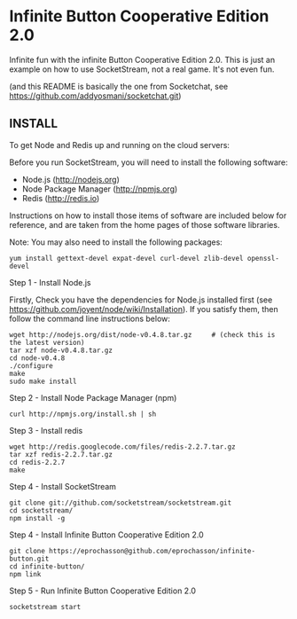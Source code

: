 Infinite Button Cooperative Edition 2.0
===

Infinite fun with the infinite Button Cooperative Edition 2.0.
This is just an example on how to use SocketStream, not a real game. It's not even fun.

(and this README is basically the one from Socketchat, see https://github.com/addyosmani/socketchat.git)

INSTALL
-------

To get Node and Redis up and running on the cloud servers:

Before you run SocketStream, you will need to install the following software:

  - Node.js (http://nodejs.org)
  - Node Package Manager (http://npmjs.org)
  - Redis (http://redis.io)

Instructions on how to install those items of software are included below for reference, and are taken from the home pages of those software libraries.

Note: You may also need to install the following packages:

    yum install gettext-devel expat-devel curl-devel zlib-devel openssl-devel
  
Step 1 - Install Node.js

Firstly, Check you have the dependencies for Node.js installed first (see https://github.com/joyent/node/wiki/Installation). If you satisfy them, then follow the command line instructions below:

    wget http://nodejs.org/dist/node-v0.4.8.tar.gz     # (check this is the latest version)
    tar xzf node-v0.4.8.tar.gz
    cd node-v0.4.8
    ./configure
    make
    sudo make install
    
Step 2 - Install Node Package Manager (npm)

    curl http://npmjs.org/install.sh | sh

Step 3 - Install redis

    wget http://redis.googlecode.com/files/redis-2.2.7.tar.gz
    tar xzf redis-2.2.7.tar.gz
    cd redis-2.2.7
    make
    
Step 4 - Install SocketStream

    git clone git://github.com/socketstream/socketstream.git
    cd socketstream/
    npm install -g
    
Step 4 - Install Infinite Button Cooperative Edition 2.0

    git clone https://eprochasson@github.com/eprochasson/infinite-button.git
    cd infinite-button/
    npm link

Step 5 - Run Infinite Button Cooperative Edition 2.0

    socketstream start